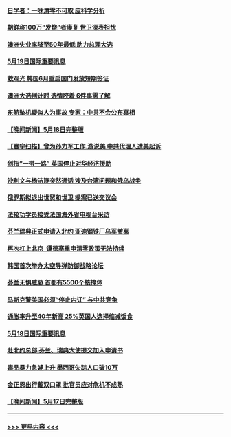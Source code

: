 #### [日学者：一味清零不可取 应科学分析](../pages/prog202/a103433266.md?t=05200251) 
#### [朝鲜称100万“发烧”者康复 世卫深表担忧](../pages/prog202/a103432935.md?t=05200251) 
#### [澳洲失业率降至50年最低 助力总理大选](../pages/prog202/a103432949.md?t=05200251) 
#### [5月19日国际重要讯息](../pages/prog202/a103432929.md?t=05200251) 
#### [救观光 韩国6月重启国门发放短期签证](../pages/prog202/a103432841.md?t=05200251) 
#### [澳洲大选倒计时 选情胶着 6件事需了解](../pages/prog202/a103432792.md?t=05200251) 
#### [东航坠机疑似人为事故 专家：中共不会公布真相](../pages/prog202/a103432747.md?t=05200251) 
#### [【晚间新闻】5月18日完整版](../pages/prog202/a103432635.md?t=05200251) 
#### [【寰宇扫描】曾为孙力军工作.游说美 中共代理人遭美起诉](../pages/prog202/a103432660.md?t=05200251) 
#### [剑指“一带一路” 英国停止对华经济援助](../pages/prog202/a103432687.md?t=05200251) 
#### [沙利文与杨洁篪突然通话 涉及台湾问题和俄乌战争](../pages/prog202/a103432643.md?t=05200251) 
#### [俄罗斯拟退出世贸和世卫 提案已送交议会](../pages/prog202/a103432435.md?t=05200251) 
#### [法轮功学员接受法国海外省电视台采访](../pages/prog202/a103432385.md?t=05200251) 
#### [芬兰瑞典正式申请入北约 亚速钢铁厂乌军撤离](../pages/prog202/a103432365.md?t=05200251) 
#### [再次杠上北京  谭德塞重申清零政策无法持续](../pages/prog202/a103432382.md?t=05200251) 
#### [韩国首次举办太空导弹防御战略论坛](../pages/prog202/a103432307.md?t=05200251) 
#### [芬兰无惧威胁 首都有5500个核掩体](../pages/prog202/a103432123.md?t=05200251) 
#### [马斯克警美国必须“停止内讧” 与中共竞争](../pages/prog202/a103432115.md?t=05200251) 
#### [通胀率升至40年新高 25%英国人选择缩减饭食](../pages/prog202/a103432103.md?t=05200251) 
#### [5月18日国际重要讯息](../pages/prog202/a103432076.md?t=05200251) 
#### [赴北约总部 芬兰、瑞典大使提交加入申请书](../pages/prog202/a103432020.md?t=05200251) 
#### [毒品暴力急遽上升 墨西哥失踪人口破10万](../pages/prog202/a103431978.md?t=05200251) 
#### [金正恩出行戴双口罩 批官员应对危机不成熟](../pages/prog202/a103431921.md?t=05200251) 
#### [【晚间新闻】5月17日完整版](../pages/prog202/a103431791.md?t=05200251) 

----
#### [ >>> 更早内容 <<< ](../indexes/prog202-earlier.md)
